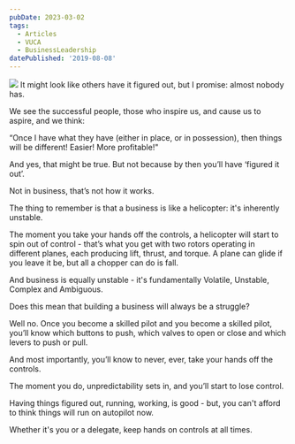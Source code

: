 ```yaml
---
pubDate: 2023-03-02
tags:
  - Articles
  - VUCA
  - BusinessLeadership
datePublished: '2019-08-08'
---
```


![](Media/SalesFlowCoach.app_Business-helicopters-and-stability_MartinStellar.jpg)
It might look like others have it figured out, but I promise: almost nobody has. 

We see the successful people, those who inspire us, and cause us to aspire, and we think:

“Once I have what they have (either in place, or in possession), then things will be different! Easier! More profitable!"

And yes, that might be true. But not because by then you’ll have ‘figured it out’.

Not in business, that’s not how it works.

The thing to remember is that a business is like a helicopter: it's inherently unstable.

The moment you take your hands off the controls, a helicopter will start to spin out of control - that’s what you get with two rotors operating in different planes, each producing lift, thrust, and torque. A plane can glide if you leave it be, but all a chopper can do is fall.

And business is equally unstable - it's fundamentally Volatile, Unstable, Complex and Ambiguous.

Does this mean that building a business will always be a struggle?

Well no. Once you become a skilled pilot and you become a skilled pilot, you’ll know which buttons to push, which valves to open or close and which levers to push or pull.

And most importantly, you’ll know to never, ever, take your hands off the controls.

The moment you do, unpredictability sets in, and you’ll start to lose control.

Having things figured out, running, working, is good - but, you can't afford to think things will run on autopilot now.

Whether it's you or a delegate, keep hands on controls at all times.